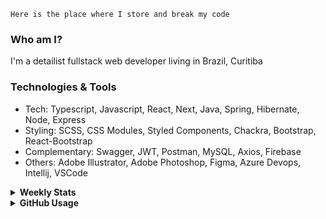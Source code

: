 ```
Here is the place where I store and break my code
```
### Who am I?
I'm a detailist fullstack web developer living in Brazil, Curitiba

### Technologies & Tools
- Tech: Typescript, Javascript, React, Next, Java, Spring, Hibernate, Node, Express
- Styling: SCSS, CSS Modules, Styled Components, Chackra, Bootstrap, React-Bootstrap
- Complementary: Swagger, JWT, Postman, MySQL, Axios, Firebase
- Others: Adobe Illustrator, Adobe Photoshop, Figma, Azure Devops, Intellij, VSCode

<details>
  <summary><b> Weekly Stats</b></summary>
<!--START_SECTION:waka-->

```text
TypeScript       29 hrs 46 mins  ████████████████▓░░░░░░░░   66.27 %
CSS              11 hrs 50 mins  ██████▓░░░░░░░░░░░░░░░░░░   26.36 %
Docker           1 hr 30 mins    █░░░░░░░░░░░░░░░░░░░░░░░░   03.35 %
JSON             1 hr 9 mins     ▓░░░░░░░░░░░░░░░░░░░░░░░░   02.58 %
Other            16 mins         ░░░░░░░░░░░░░░░░░░░░░░░░░   00.62 %
```

<!--END_SECTION:waka-->
</details>

<details>
  <summary><b> GitHub Usage</b></summary>
  
[![Top Langs](https://github-readme-stats.vercel.app/api/top-langs/?username=gxlpes&&langs_count=9&layout=compact)](https://github.com/anuraghazra/github-readme-stats)

</details>
